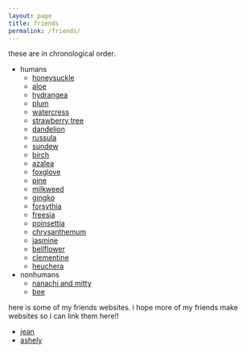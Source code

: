 ```yaml
---
layout: page
title: friends
permalink: /friends/
---
```


these are in chronological order.


- humans
  - [honeysuckle](honeysuckle)
  - [aloe](aloe)
  - [hydrangea](hydrangea)
  - [plum](plum)
  - [watercress](watercress)
  - [strawberry tree](strawberrytree)
  - [dandelion](dandelion)
  - [russula](russula)
  - [sundew](sundew)
  - [birch](birch)
  - [azalea](azalea)
  - [foxglove](foxglove)
  - [pine](pine)
  - [milkweed](milkweed) 
  - [gingko](gingko) 
  - [forsythia](forsythia)
  - [freesia](freesia)
  - [poinsettia](poinsettia)
  - [chrysanthemum](chrysanthemum)
  - [jasmine](jasmine)
  - [bellflower](bellflower)
  - [clementine](clementine)
  - [heuchera](heuchera)
- nonhumans
  - [nanachi and mitty](nanachimitty)
  - [bee](bee)


here is some of my friends websites. i hope more of my friends make websites so i can link them here!! 

- [jean](https://www.jean.land/)
- [ashely](https://www.commonplace.day/)




